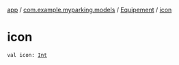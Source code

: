 [app](../../index.md) / [com.example.myparking.models](../index.md) / [Equipement](index.md) / [icon](./icon.md)

# icon

`val icon: `[`Int`](https://kotlinlang.org/api/latest/jvm/stdlib/kotlin/-int/index.html)